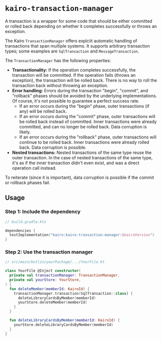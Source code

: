 # `kairo-transaction-manager`

A transaction is a wrapper for some code that should be either committed or rolled back
depending on whether it completes successfully or throws an exception.

The Kairo `TransactionManager` offers explciit automatic handling of transactions that span multiple systems.
It supports arbitrary transaction types;
some examples are `SqlTransaction` and `MessageTransaction`.

The `TransactionManager` has the following properties:

- **Transactionality:** If the operation completes successfully, the transaction will be committed.
  If the operation fails (throws an exception), the transaction will be rolled back.
  There is no way to roll the transaction back without throwing an exception.
- **Error handling:** Errors during the transaction "begin", "commit", and "rollback" phases
  should be avoided by the underlying implementations.
  Of course, it's not possible to guarantee a perfect success rate.
    - If an error occurs during the "begin" phase,
      outer transactions (if any) will be rolled back.
    - If an error occurs during the "commit" phase,
      outer transactions will be rolled back instead of committed.
      Inner transactions were already committed, and can no longer be rolled back.
      Data corruption is likely.
    - If an error occurs during the "rollback" phase,
      outer transactions will continue to be rolled back.
      Inner transactions were already rolled back.
      Data corruption is possible.
- **Nested transactions:** Nested transactions of the same type reuse the outer transaction.
  In the case of nested transactions of the same type,
  it's as if the inner transaction didn't even exist, and was a direct operation call instead.

To reiterate (since it is important),
data corruption is possible if the commit or rollback phases fail.

## Usage

### Step 1: Include the dependency

```kotlin
// build.gradle.kts

dependencies {
  testImplementation("kairo:kairo-transaction-manager:$kairoVersion")
}
```

### Step 2: Use the transaction manager

```kotlin
// src/main/kotlin/yourPackage/.../YourFile.kt

class YourFile @Inject constructor(
  private val transactionManager: TransactionManager,
  private val yourStore: YourStore,
) {
  fun deleteMember(memberId: KairoId) {
    transactionManager.transaction(SqlTransaction::class) {
      deleteLibraryCardsByMember(memberId)
      yourStore.deleteMember(memberId)
    }
  }

  fun deleteLibraryCardsByMember(memberId: KairoId) {
    yourStore.deleteLibraryCardsByMember(memberId)
  }
}
```
